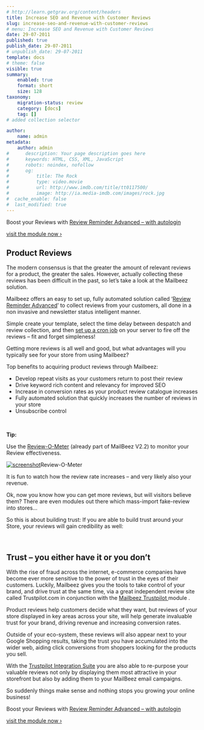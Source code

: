 ```yaml
---
# http://learn.getgrav.org/content/headers
title: Increase SEO and Revenue with Customer Reviews
slug: increase-seo-and-revenue-with-customer-reviews
# menu: Increase SEO and Revenue with Customer Reviews
date: 29-07-2011
published: true
publish_date: 29-07-2011
# unpublish_date: 29-07-2011
template: docs
# theme: false
visible: true
summary:
    enabled: true
    format: short
    size: 128
taxonomy:
    migration-status: review
    category: [docs]
    tag: []
# added collection selector

author:
    name: admin
metadata:
    author: admin
#      description: Your page description goes here
#      keywords: HTML, CSS, XML, JavaScript
#      robots: noindex, nofollow
#      og:
#          title: The Rock
#          type: video.movie
#          url: http://www.imdb.com/title/tt0117500/
#          image: http://ia.media-imdb.com/images/rock.jpg
#  cache_enable: false
#  last_modified: true
---
```


 Boost your Reviews with [Review Reminder Advanced – with autologin](http://www.mailbeez.com//documentation/mailbeez/review_advanced/ "Review Reminder Advanced – Autologin")

[visit the module now ›](http://www.mailbeez.com/documentation/mailbeez/review_advanced/ "Review Reminder Advanced – Autologin")



 

## Product Reviews

The modern consensus is that the greater the amount of relevant reviews for a product, the greater the sales. However, actually collecting these reviews has been difficult in the past, so let’s take a look at the Mailbeez solution.

Mailbeez offers an easy to set up, fully automated solution called ‘[Review Reminder Advanced](http://www.mailbeez.com/documentation/mailbeez/review_advanced/ "Review Reminder Advanced – Autologin")’ to collect reviews from your customers, all done in a non invasive and newsletter status intelligent manner.

Simple create your template, select the time delay between despatch and review collection, and then [set up a cron job](http://www.mailbeez.com/documentation/configbeez/config_cron_simple/ "Run MailBeez Automatically") on your server to fire off the reviews – fit and forget simpleness!

Getting more reviews is all well and good, but what advantages will you typically see for your store from using Mailbeez?

Top benefits to acquiring product reviews through Mailbeez:

- Develop repeat visits as your customers return to post their review
- Drive keyword rich content and relevancy for improved SEO
- Increase in conversion rates as your product review catalogue increases
- Fully automated solution that quickly increases the number of reviews in your store
- Unsubscribe control

 

**Tip:**

Use the [Review-O-Meter](http://www.mailbeez.com/documentation/dashboardbeez/dashboard_review_o_meter/ "Review-O-Meter") (already part of MailBeez V2.2) to monitor your Review effectiveness.

[![](http://www.mailbeez.com/wp-content/uploads/2011/08/screenshot-250x146.png "screenshot")](http://www.mailbeez.com/wp-content/uploads/2011/08/screenshot.png)Review-O-Meter

 

It is fun to watch how the review rate increases – and very likely also your revenue.

Ok, now you know how you can get more reviews, but will visitors believe them? There are even modules out there which mass-import fake-review into stores…

So this is about building trust: If you are able to build trust around your Store, your reviews will gain credibility as well:

 

## Trust – you either have it or you don’t

With the rise of fraud across the internet, e-commerce companies have become ever more sensitive to the power of trust in the eyes of their customers. Luckily, Mailbeez gives you the tools to take control of your brand, and drive trust at the same time, via a great independent review site called Trustpilot.com in conjunction with the [Mailbeez Trustpilot ](http://www.mailbeez.com/documentation/mailbeez/trustpilot/ "Trustpilot – Turn Visitors into Customers")module .

Product reviews help customers decide what they want, but reviews of your store displayed in key areas across your site, will help generate invaluable trust for your brand, driving revenue and increasing conversion rates.

Outside of your eco-system, these reviews will also appear next to your Google Shopping results, taking the trust you have accumulated into the wider web, aiding click conversions from shoppers looking for the products you sell.

With the [Trustpilot Integration Suite](http://www.mailbeez.com/documentation/configbeez/config_trustpilot_rss_importer/ "Trustpilot Integration Suite") you are also able to re-purpose your valuable reviews not only by displaying them most attractive in your storefront but also by adding them to your MailBeez email campaigns.

So suddenly things make sense and nothing stops you growing your online business!

 Boost your Reviews with [Review Reminder Advanced – with autologin](http://www.mailbeez.com//documentation/mailbeez/review_advanced/ "Review Reminder Advanced – Autologin")

[visit the module now ›](http://www.mailbeez.com/documentation/mailbeez/review_advanced/ "Review Reminder Advanced – Autologin")
